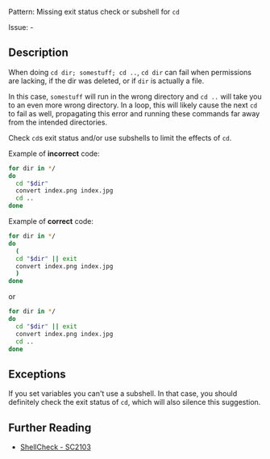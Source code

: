 Pattern: Missing exit status check or subshell for `cd`

Issue: -

## Description

When doing `cd dir; somestuff; cd ..`, `cd dir` can fail when permissions are lacking, if the dir was deleted, or if `dir` is actually a file.

In this case, `somestuff` will run in the wrong directory and `cd ..` will take you to an even more wrong directory. In a loop, this will likely cause the next `cd` to fail as well, propagating this error and running these commands far away from the intended directories.

Check `cd`s exit status and/or use subshells to limit the effects of `cd`.

Example of **incorrect** code:

```sh
for dir in */
do
  cd "$dir"
  convert index.png index.jpg
  cd ..
done
```


Example of **correct** code:

```sh
for dir in */
do
  (
  cd "$dir" || exit
  convert index.png index.jpg
  )
done
```

or

```sh
for dir in */
do
  cd "$dir" || exit
  convert index.png index.jpg
  cd ..
done
```

## Exceptions

If you set variables you can't use a subshell. In that case, you should definitely check the exit status of `cd`, which will also silence this suggestion.

## Further Reading

* [ShellCheck - SC2103](https://github.com/koalaman/shellcheck/wiki/SC2103)
